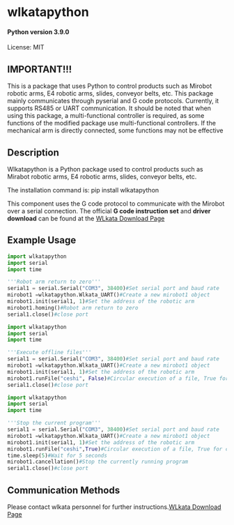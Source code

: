 # wlkatapython

#### Python version 3.9.0

License: MIT


## IMPORTANT!!!

This is a package that uses Python to control products such as Mirobot robotic arms, E4 robotic arms, slides, conveyor belts, etc. This package mainly communicates through pyserial and G code protocols. Currently, it supports RS485 or UART communication. It should be noted that when using this package, a multi-functional controller is required, as some functions of the modified package use multi-functional controllers. If the mechanical arm is directly connected, some functions may not be effective


## Description

Wlkatapython is a Python package used to control products such as Mirabot robotic arms, E4 robotic arms, slides, conveyor belts, etc.

The installation command is: pip install wlkatapython

This component uses the G code protocol to communicate with the Mirobot over a serial connection. The official **G code instruction set** and **driver download** can be found at the [WLkata Download Page](https://www.wlkata.com/pages/download-center)

## Example Usage

```python
import wlkatapython
import serial
import time

'''Robot arm return to zero'''
serial1 = serial.Serial("COM3", 38400)#Set serial port and baud rate
mirobot1 =wlkatapython.Wlkata_UART()#Create a new mirobot1 object
mirobot1.init(serial1, 1)#Set the address of the robotic arm
mirobot1.homing()#Robot arm return to zero
serial1.close()#close port
```
```python
import wlkatapython
import serial
import time

'''Execute offline files'''
serial1 = serial.Serial("COM3", 38400)#Set serial port and baud rate
mirobot1 =wlkatapython.Wlkata_UART()#Create a new mirobot1 object
mirobot1.init(serial1, 1)#Set the address of the robotic arm
mirobot1.runFile("ceshi", False)#Circular execution of a file, True for circular execution of the file, False for single execution of the file
serial1.close()#close port
```
```python
import wlkatapython
import serial
import time

'''Stop the current program'''
serial1 = serial.Serial("COM3", 38400)#Set serial port and baud rate
mirobot1 =wlkatapython.Wlkata_UART()#Create a new mirobot1 object
mirobot1.init(serial1, 1)#Set the address of the robotic arm
mirobot1.runFile("ceshi",True)#Circular execution of a file, True for circular execution of the file, False for single execution of the file
time.sleep(5)#Wait for 5 seconds
mirobot1.cancellation()#Stop the currently running program
serial1.close()#close port
```


## Communication Methods

Please contact wlkata personnel for further instructions.[WLkata Download Page](https://www.wlkata.com/pages/download-center)
